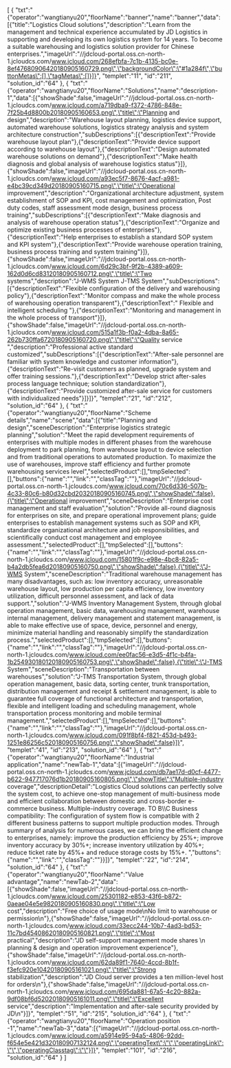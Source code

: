 [
	{
		"txt":"{\"operator\":\"wangtianyu20\",\"floorName\":\"banner\",\"name\":\"banner\",\"data\":[{\"title\":\"Logistics Cloud solutions\",\"description\":\"Learn from the management and technical experience accumulated by JD Logistics in supporting and developing its own logistics system for 14 years. To become a suitable warehousing and logistics solution provider for Chinese enterprises.\",\"imageUrl\":\"//jdcloud-portal.oss.cn-north-1.jcloudcs.com/www.jcloud.com/268efbfa-7c1b-4135-bc0e-8ef47680906420180905160729.png\",\"backgroundColor\":\"#1a284f\",\"buttonMetas\":[],\"tagMetas\":[]}]}",
		"templet":"11",
		"id":"211",
		"solution_id":"64"
	},
	{
		"txt":"{\"operator\":\"wangtianyu20\",\"floorName\":\"Solutions\",\"name\":\"description-1\",\"data\":[{\"showShade\":false,\"imageUrl\":\"//jdcloud-portal.oss.cn-north-1.jcloudcs.com/www.jcloud.com/a719dba9-f372-4786-848e-7f25b4d8800b20180905160653.png\",\"title\":\"Planning and design\",\"description\":\"Warehouse layout planning, logistics device support, automated warehouse solutions, logistics strategy analysis and system architecture construction\",\"subDescriptions\":[{\"descriptionText\":\"Provide warehouse layout plan\"},{\"descriptionText\":\"Provide device support according to warehouse layout\"},{\"descriptionText\":\"Design automated warehouse solutions on demand\"},{\"descriptionText\":\"Make health diagnosis and global analysis of warehouse logistics status\"}]},{\"showShade\":false,\"imageUrl\":\"//jdcloud-portal.oss.cn-north-1.jcloudcs.com/www.jcloud.com/a93ec5f7-8676-4acf-a981-e4bc39cd349d20180905160715.png\",\"title\":\"Operational improvement\",\"description\":\"Organizational architecture adjustment, system establishment of SOP and KPI, cost management and optimization, Post duty codes, staff assessment mode design, business process training\",\"subDescriptions\":[{\"descriptionText\":\"Make diagnosis and analysis of warehouse operation status\"},{\"descriptionText\":\"Organize and optimize existing business processes of enterprises\"},{\"descriptionText\":\"Help enterprises to establish a standard SOP system and KPI system\"},{\"descriptionText\":\"Provide warehouse operation training, business process training and system training\"}]},{\"showShade\":false,\"imageUrl\":\"//jdcloud-portal.oss.cn-north-1.jcloudcs.com/www.jcloud.com/6d29c3bf-9f2b-4389-a609-162d0d6cd83120180905160712.png\",\"title\":\"Two systems\",\"description\":\"J-WMS System  J-TMS System\",\"subDescriptions\":[{\"descriptionText\":\"Flexible configuration of the delivery and warehousing policy\"},{\"descriptionText\":\"Monitor compass and make the whole process of warehousing operation transparent\"},{\"descriptionText\":\" Flexible and intelligent scheduling \"},{\"descriptionText\":\"Monitoring and management in the whole process of transport\"}]},{\"showShade\":false,\"imageUrl\":\"//jdcloud-portal.oss.cn-north-1.jcloudcs.com/www.jcloud.com/515a1f3b-f0a2-4dba-8a65-262b730ffa6720180905160720.png\",\"title\":\"Quality service \",\"description\":\"Professional active standard customized\",\"subDescriptions\":[{\"descriptionText\":\"After-sale personnel are familiar with system knowledge and customer information\"},{\"descriptionText\":\"Re-visit customers as planned, upgrade system and offer training sessions.\"},{\"descriptionText\":\"Develop strict after-sales process language technique; solution standardization\"},{\"descriptionText\":\"Provide customized after-sale service for customers with individualized needs\"}]}]}",
		"templet":"21",
		"id":"212",
		"solution_id":"64"
	},
	{
		"txt":"{\"operator\":\"wangtianyu20\",\"floorName\":\"Scheme details\",\"name\":\"scene\",\"data\":[{\"title\":\"Planning and design\",\"sceneDescription\":\"Enterprise logistics strategic planning\",\"solution\":\"Meet the rapid development requirements of enterprises with multiple modes in different phases from the warehouse deployment to park planning, from warehouse layout to device selection and from traditional operations to automated production. To maximize the use of warehouses, improve staff efficiency and further promote warehousing services level\",\"selectedProduct\":[],\"tmpSelected\":[],\"buttons\":{\"name\":\"\",\"link\":\"\",\"classTag\":\"\"},\"imageUrl\":\"//jdcloud-portal.oss.cn-north-1.jcloudcs.com/www.jcloud.com/70c6d336-507b-4c33-80c6-b80d32cbd20320180905160745.png\",\"showShade\":false},{\"title\":\"Operational improvement\",\"sceneDescription\":\"Enterprise cost management and staff evaluation\",\"solution\":\"Provide all-round diagnosis for enterprises on site, and prepare operational improvement plans; guide enterprises to establish management systems such as SOP and KPI, standardize organizational architecture and job responsibilities, and scientifically conduct cost management and employee assessment.\",\"selectedProduct\":[],\"tmpSelected\":[],\"buttons\":{\"name\":\"\",\"link\":\"\",\"classTag\":\"\"},\"imageUrl\":\"//jdcloud-portal.oss.cn-north-1.jcloudcs.com/www.jcloud.com/15801f9c-e98e-4bc8-82a5-b4a2db5fea6d20180905160750.png\",\"showShade\":false},{\"title\":\"J-WMS System\",\"sceneDescription\":\"Traditional warehouse management has many disadvantages, such as: low inventory accuracy, unreasonable warehouse layout, low production per capita efficiency, low inventory utilization, difficult personnel assessment, and lack of data support.\",\"solution\":\"J-WMS Inventory Management System, through global operation management, basic data, warehousing management, warehouse internal management, delivery management and statement management, is able to make effective use of space, device, personnel and energy, minimize material handling and reasonably simplify the standardization process.\",\"selectedProduct\":[],\"tmpSelected\":[],\"buttons\":{\"name\":\"\",\"link\":\"\",\"classTag\":\"\"},\"imageUrl\":\"//jdcloud-portal.oss.cn-north-1.jcloudcs.com/www.jcloud.com/ee0fac56-e3d5-4f1c-b4fa-1b254930180120180905160753.png\",\"showShade\":false},{\"title\":\"J-TMS System\",\"sceneDescription\":\"Transportation between warehouses\",\"solution\":\"J-TMS Transportation System, through global operation management, basic data, sorting center, trunk transportation, distribution management and receipt & settlement management, is able to guarantee full coverage of functional architecture and transportation, flexible and intelligent loading and scheduling management, whole transportation process monitoring and mobile terminal management.\",\"selectedProduct\":[],\"tmpSelected\":[],\"buttons\":{\"name\":\"\",\"link\":\"\",\"classTag\":\"\"},\"imageUrl\":\"//jdcloud-portal.oss.cn-north-1.jcloudcs.com/www.jcloud.com/091f8bf4-f821-453d-b493-1251e86256c520180905160756.png\",\"showShade\":false}]}",
		"templet":"41",
		"id":"213",
		"solution_id":"64"
	},
	{
		"txt":"{\"operator\":\"wangtianyu20\",\"floorName\":\"Industrial application\",\"name\":\"newTab-1\",\"data\":[{\"imageUrl\":\"//jdcloud-portal.oss.cn-north-1.jcloudcs.com/www.jcloud.com/db7ae17d-d0cf-4477-b622-947717076d1b20180905160805.png\",\"showTitle\":\"Multiple-industry coverage\",\"descriptionDetail\":\"Logistics Cloud solutions can perfectly solve the system cost, to achieve one-stop management of multi-business mode and efficient collaboration between domestic and cross-border e-commerce business. Multiple-industry coverage. TO B\\\\C Business compatibility: The configuration of system flow is compatible with 2 different business patterns to support multiple production modes. Through summary of analysis for numerous cases, we can bring the efficient change to enterprises, namely: improve the production efficiency by  25%+; improve inventory accuracy by  30%+; increase inventory utilization by  40%+; reduce ticket rate by  45%+ and reduce storage costs by  15%+. \",\"buttons\":{\"name\":\"\",\"link\":\"\",\"classTag\":\"\"}}]}",
		"templet":"22",
		"id":"214",
		"solution_id":"64"
	},
	{
		"txt":"{\"operator\":\"wangtianyu20\",\"floorName\":\"Value advantage\",\"name\":\"newTab-2\",\"data\":[{\"showShade\":false,\"imageUrl\":\"//jdcloud-portal.oss.cn-north-1.jcloudcs.com/www.jcloud.com/25301182-e853-43f6-b872-0aeae04e5e9820180905160830.png\",\"title\":\"Low cost\",\"description\":\"Free choice of usage mode\\nNo limit to warehouse or permission\\n\"},{\"showShade\":false,\"imageUrl\":\"//jdcloud-portal.oss.cn-north-1.jcloudcs.com/www.jcloud.com/33ecc244-10b7-4ad3-bd53-11c7bd45408620180905160821.png\",\"title\":\"Most practical\",\"description\":\"JD self-support management mode shares \\n planning & design and operation improvement experience\"},{\"showShade\":false,\"imageUrl\":\"//jdcloud-portal.oss.cn-north-1.jcloudcs.com/www.jcloud.com/62da89f1-7640-4ccd-8b1f-f3efc920e10420180905161021.png\",\"title\":\"Strong stabilization\",\"description\":\"JD Cloud server provides a ten million-level host for orders\\n\"},{\"showShade\":false,\"imageUrl\":\"//jdcloud-portal.oss.cn-north-1.jcloudcs.com/www.jcloud.com/695da881-67a5-4c20-882a-9df08bf6d52020180905161011.png\",\"title\":\"Excellent service\",\"description\":\"Implementation and after-sale security provided by JD\\n\"}]}",
		"templet":"51",
		"id":"215",
		"solution_id":"64"
	},
	{
		"txt":"{\"operator\":\"wangtianyu20\",\"floorName\":\"Operation position -1\",\"name\":\"newTab-3\",\"data\":[{\"imageUrl\":\"//jdcloud-portal.oss.cn-north-1.jcloudcs.com/www.jcloud.com/a5914e95-94a5-4806-92dd-f654e5e421d320180907132124.png\",\"operatingText\":\"\",\"operatingLink\":\"\",\"operatingClasstag\":\"\"}]}",
		"templet":"101",
		"id":"216",
		"solution_id":"64"
	}
]